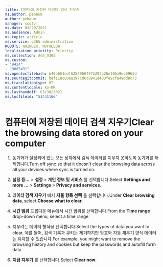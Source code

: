 ```yaml
---
title: 컴퓨터에 저장된 데이터 검색 지우기
ms.author: pebaum
author: pebaum
manager: scotv
ms.date: 03/29/2021
ms.audience: Admin
ms.topic: article
ms.service: o365-administration
ROBOTS: NOINDEX, NOFOLLOW
localization_priority: Priority
ms.collection: Adm_O365
ms.custom:
- "9424"
- "9005491"
ms.openlocfilehash: b40b651edf6254960497b20fa26ef06a9ec0963d
ms.sourcegitcommit: bef118c00aa397cd6d8941d403fe9cfa49dd8c73
ms.translationtype: HT
ms.contentlocale: ko-KR
ms.lasthandoff: 03/30/2021
ms.locfileid: "51441166"
---
```

# <a name="clear-the-browsing-data-stored-on-your-computer"></a><span data-ttu-id="15593-102">컴퓨터에 저장된 데이터 검색 지우기</span><span class="sxs-lookup"><span data-stu-id="15593-102">Clear the browsing data stored on your computer</span></span>

1. <span data-ttu-id="15593-103">동기화가 설정되어 있는 모든 장치에서 검색 데이터를 지우지 못하도록 동기화를 해제합니다.</span><span class="sxs-lookup"><span data-stu-id="15593-103">Turn off sync so that it doesn't clear the browsing data across all your devices where sync is turned on.</span></span>

1. <span data-ttu-id="15593-104">**설정 등...** > **설정** > **개인 정보 및 서비스** 를 선택합니다.</span><span class="sxs-lookup"><span data-stu-id="15593-104">Select **Settings and more ...** > **Settings** > **Privacy and services**.</span></span>

1. <span data-ttu-id="15593-105">**데이터 검색 지우기** 에서 **지울 항목 선택** 을 선택합니다.</span><span class="sxs-lookup"><span data-stu-id="15593-105">Under **Clear browsing data**, select **Choose what to clear**.</span></span>

1. <span data-ttu-id="15593-106">**시간 범위** 드롭다운 메뉴에서 시간 범위를 선택합니다.</span><span class="sxs-lookup"><span data-stu-id="15593-106">From the **Time range** drop-down menu, select a time range.</span></span>

1. <span data-ttu-id="15593-107">지우려는 데이터 형식을 선택합니다.</span><span class="sxs-lookup"><span data-stu-id="15593-107">Select the types of data you want to clear.</span></span> <span data-ttu-id="15593-108">예를 들어, 검색 기록과 쿠키는 제거하지만 암호와 자동 채우기 양식 데이터는 유지할 수 있습니다.</span><span class="sxs-lookup"><span data-stu-id="15593-108">For example, you might want to remove the browsing history and cookies but keep the passwords and autofill form data.</span></span>

1. <span data-ttu-id="15593-109">**지금 지우기** 를 선택합니다.</span><span class="sxs-lookup"><span data-stu-id="15593-109">Select **Clear now**.</span></span>
